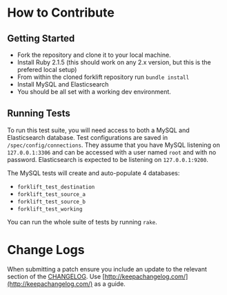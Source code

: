 # How to Contribute

## Getting Started
* Fork the repository and clone it to your local machine.
* Install Ruby 2.1.5 (this should work on any 2.x version, but this is
                      the prefered local setup)
* From within the cloned forklift repository run `bundle install`
* Install MySQL and Elasticsearch
* You should be all set with a working dev environment.

## Running Tests
  To run this test suite, you will need access to both a MySQL and
Elasticsearch database. Test configurations are saved in
`/spec/config/connections`. They assume that you have MySQL listening on
`127.0.0.1:3306` and can be accessed with a user named `root` and with
no password. Elasticsearch is expected to be listening on
`127.0.0.1:9200`.

The MySQL tests will create and auto-populate 4 databases:

* `forklift_test_destination`
* `forklift_test_source_a`
* `forklift_test_source_b`
* `forklift_test_working`

You can run the whole suite of tests by running `rake`.

# Change Logs
  When submitting a patch ensure you include an update to the relevant
section of the [CHANGELOG](CHANGELOG.md). Use
[http://keepachangelog.com/](http://keepachangelog.com/) as a guide.

